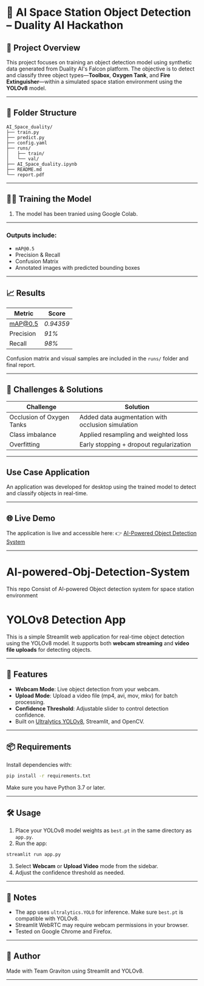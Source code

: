 
# 🔭 AI Space Station Object Detection – Duality AI Hackathon

## 🚀 Project Overview

This project focuses on training an object detection model using synthetic data generated from Duality AI's Falcon platform. The objective is to detect and classify three object types—**Toolbox**, **Oxygen Tank**, and **Fire Extinguisher**—within a simulated space station environment using the **YOLOv8** model.

---

## 📁 Folder Structure

```
AI_Space_duality/
├── train.py
├── predict.py
├── config.yaml
├── runs/
│   ├── train/
│   └── val/
├── AI_Space_duality.ipynb
├── README.md
└── report.pdf
```

---



## 🏋️‍♂️ Training the Model

1. The model has been tranied using Google Colab.

---

### Outputs include:
- `mAP@0.5`
- Precision & Recall
- Confusion Matrix
- Annotated images with predicted bounding boxes

---

## 📈 Results

| Metric           | Score     |
|------------------|-----------|
| mAP@0.5          | _0.94359_ |
| Precision        | _91%_ |
| Recall           | _98%_ |

Confusion matrix and visual samples are included in the `runs/` folder and final report.

---

## 🧠 Challenges & Solutions

| Challenge | Solution |
|----------|----------|
| Occlusion of Oxygen Tanks | Added data augmentation with occlusion simulation |
| Class imbalance | Applied resampling and weighted loss |
| Overfitting | Early stopping + dropout regularization |

---

## Use Case Application 

An application was developed for desktop using the trained model to detect and classify objects in real-time.

---

## 🌐 Live Demo

The application is live and accessible here:
👉 [AI-Powered Object Detection System](https://ai-powered-obj-detection-system.streamlit.app/)


---

# AI-powered-Obj-Detection-System
This repo Consist of AI-powered Object detection system for space station environment


# YOLOv8 Detection App

This is a simple Streamlit web application for real-time object detection using the YOLOv8 model. It supports both **webcam streaming** and **video file uploads** for detecting objects.

---

## 🚀 Features

- **Webcam Mode**: Live object detection from your webcam.
- **Upload Mode**: Upload a video file (mp4, avi, mov, mkv) for batch processing.
- **Confidence Threshold**: Adjustable slider to control detection confidence.
- Built on [Ultralytics YOLOv8](https://docs.ultralytics.com/), Streamlit, and OpenCV.

---

## 📦 Requirements

Install dependencies with:

```bash
pip install -r requirements.txt
```

Make sure you have Python 3.7 or later.

---

## 🛠️ Usage

1. Place your YOLOv8 model weights as `best.pt` in the same directory as `app.py`.
2. Run the app:

```bash
streamlit run app.py
```

3. Select **Webcam** or **Upload Video** mode from the sidebar.
4. Adjust the confidence threshold as needed.


---

## 📌 Notes

- The app uses `ultralytics.YOLO` for inference. Make sure `best.pt` is compatible with YOLOv8.
- Streamlit WebRTC may require webcam permissions in your browser.
- Tested on Google Chrome and Firefox.

---

## 🧠 Author

Made with Team Graviton using Streamlit and YOLOv8.

---








